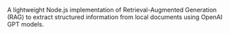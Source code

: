 
A lightweight Node.js implementation of Retrieval-Augmented Generation (RAG) to extract structured information from local documents using OpenAI GPT models.

